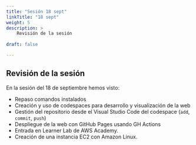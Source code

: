 ```yaml
---
title: "Sesión 18 sept"
linkTitle: "18 sept"
weight: 5
description: >
    Revisión de la sesión
  
draft: false

---
```

## Revisión de la sesión

En la sesión del 18 de septiembre hemos visto:

* Repaso comandos instalados
* Creación y uso de codespaces para desarrollo y visualización de la web
* Gestión del repositorio desde el Visual Studio Code del codespace (`add`, `commit`, `push`)
* Despliegue de la web con GitHub Pages usando GH Actions
* Entrada en Learner Lab de AWS Academy.
* Creación de una instancia EC2 con Amazon Linux.

